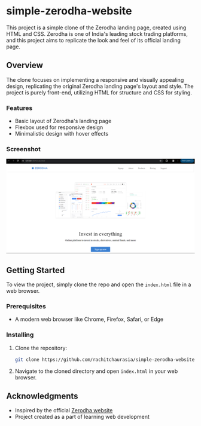 # simple-zerodha-website

This project is a simple clone of the Zerodha landing page, created using HTML and CSS. Zerodha is one of India's leading stock trading platforms, and this project aims to replicate the look and feel of its official landing page.

## Overview

The clone focuses on implementing a responsive and visually appealing design, replicating the original Zerodha landing page's layout and style. The project is purely front-end, utilizing HTML for structure and CSS for styling.

### Features

- Basic layout of Zerodha's landing page
- Flexbox used for responsive design
- Minimalistic design with hover effects

### Screenshot

![Screenshot](assets/image.png)


## Getting Started

To view the project, simply clone the repo and open the `index.html` file in a web browser.

### Prerequisites

- A modern web browser like Chrome, Firefox, Safari, or Edge

### Installing

1. Clone the repository:
   ```sh
   git clone https://github.com/rachitchaurasia/simple-zerodha-website.git
   ```
2. Navigate to the cloned directory and open `index.html` in your web browser.


## Acknowledgments

- Inspired by the official [Zerodha website](https://www.zerodha.com/)
- Project created as a part of learning web development

